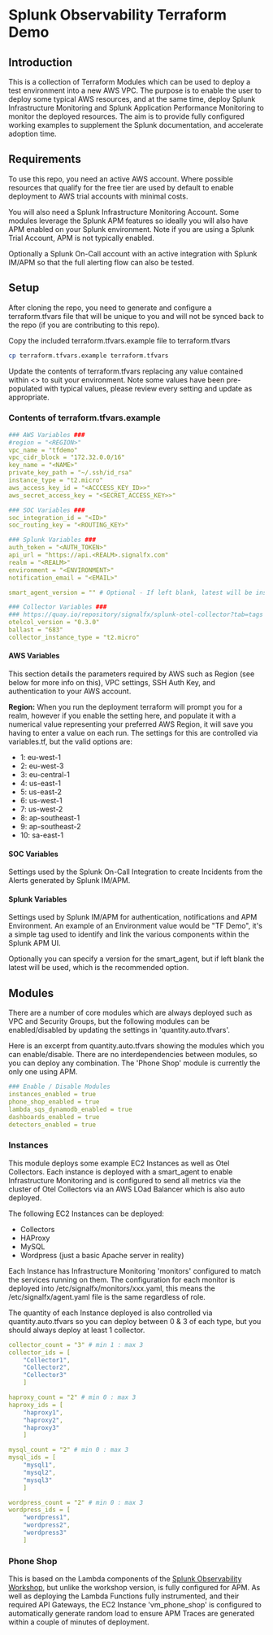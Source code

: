 # Splunk Observability Terraform Demo

## Introduction

This is a collection of Terraform Modules which can be used to deploy a test environment into a new AWS VPC.  The purpose is to enable the user to deploy some typical AWS resources, and at the same time, deploy Splunk Infrastructure Monitoring and Splunk Application Performance Monitoring to monitor the deployed resources. The aim is to provide fully configured working examples to supplement the Splunk documentation, and accelerate adoption time.

## Requirements

To use this repo, you need an active AWS account. Where possible resources that qualify for the free tier are used by default to enable deployment to AWS trial accounts with minimal costs.

You will also need a Splunk Infrastructure Monitoring Account. Some modules leverage the Splunk APM features so ideally you will also have APM enabled on your Splunk environment.  Note if you are using a Splunk Trial Account, APM is not typically enabled.

Optionally a Splunk On-Call account with an active integration with Splunk IM/APM so that the full alerting flow can also be tested.

## Setup

After cloning the repo, you need to generate and configure a terraform.tfvars file that will be unique to you and will not be synced back to the repo (if you are contributing to this repo).

Copy the included terraform.tfvars.example file to terraform.tfvars

```bash
cp terraform.tfvars.example terraform.tfvars
```

Update the contents of terraform.tfvars replacing any value contained within <> to suit your environment.  Note some values have been pre-populated with typical values, please review every setting and update as appropriate.

### Contents of terraform.tfvars.example

```yaml
### AWS Variables ###
#region = "<REGION>"
vpc_name = "tfdemo"
vpc_cidr_block = "172.32.0.0/16"
key_name = "<NAME>"
private_key_path = "~/.ssh/id_rsa"
instance_type = "t2.micro"
aws_access_key_id = "<ACCCESS_KEY_ID>>"
aws_secret_access_key = "<SECRET_ACCESS_KEY>>"

### SOC Variables ###
soc_integration_id = "<ID>"
soc_routing_key = "<ROUTING_KEY>"

### Splunk Variables ###
auth_token = "<AUTH_TOKEN>"
api_url = "https://api.<REALM>.signalfx.com"
realm = "<REALM>"
environment = "<ENVIRONMENT>"
notification_email = "<EMAIL>"

smart_agent_version = "" # Optional - If left blank, latest will be installed - example value would be "5.7.1-1"

### Collector Variables ###
### https://quay.io/repository/signalfx/splunk-otel-collector?tab=tags
otelcol_version = "0.3.0"
ballast = "683"
collector_instance_type = "t2.micro"
```

#### AWS Variables

This section details the parameters required by AWS such as Region (see below for more info on this), VPC settings, SSH Auth Key, and authentication to your AWS account.

**Region:** When you run the deployment terraform will prompt you for a realm, however if you enable the setting here, and populate it with a numerical value representing your preferred AWS Region, it will save you having to enter a value on each run. The settings for this are controlled via variables.tf, but the valid options are:

- 1: eu-west-1
- 2: eu-west-3
- 3: eu-central-1
- 4: us-east-1
- 5: us-east-2
- 6: us-west-1
- 7: us-west-2
- 8: ap-southeast-1
- 9: ap-southeast-2
- 10: sa-east-1

#### SOC Variables

Settings used by the Splunk On-Call Integration to create Incidents from the Alerts generated by Splunk IM/APM.

#### Splunk Variables

Settings used by Splunk IM/APM for authentication, notifications and APM Environment.  An example of an Environment value would be "TF Demo", it's a simple tag used to identify and link the various components within the Splunk APM UI.

Optionally you can specify a version for the smart_agent, but if left blank the latest will be used, which is the recommended option.

## Modules

There are a number of core modules which are always deployed such as VPC and Security Groups, but the following modules can be enabled/disabled by updating the settings in 'quantity.auto.tfvars'.

Here is an excerpt from quantity.auto.tfvars showing the modules which you can enable/disable.  There are no interdependencies between modules, so you can deploy any combination.  The 'Phone Shop' module is currently the only one using APM.

```yaml
### Enable / Disable Modules
instances_enabled = true
phone_shop_enabled = true
lambda_sqs_dynamodb_enabled = true
dashboards_enabled = true
detectors_enabled = true
```

### Instances

This module deploys some example EC2 Instances as well as Otel Collectors. Each instance is deployed with a smart_agent to enable Infrastructure Monitoring and is configured to send all metrics via the cluster of Otel Collectors via an AWS LOad Balancer which is also auto deployed.

The following EC2 Instances can be deployed:

- Collectors
- HAProxy
- MySQL
- Wordpress (just a basic Apache server in reality)

Each Instance has Infrastructure Monitoring 'monitors' configured to match the services running on them.  The configuration for each monitor is deployed into /etc/signalfx/monitors/xxx.yaml, this means the /etc/signalfx/agent.yaml file is the same regardless of role.

The quantity of each Instance deployed is also controlled via quantity.auto.tfvars so you can deploy between 0 & 3 of each type, but you should always deploy at least 1 collector.

```yaml
collector_count = "3" # min 1 : max 3
collector_ids = [
    "Collector1",
    "Collector2",
    "Collector3"
    ]

haproxy_count = "2" # min 0 : max 3
haproxy_ids = [
    "haproxy1",
    "haproxy2",
    "haproxy3"
    ]

mysql_count = "2" # min 0 : max 3
mysql_ids = [
    "mysql1",
    "mysql2",
    "mysql3"
    ]

wordpress_count = "2" # min 0 : max 3
wordpress_ids = [
    "wordpress1",
    "wordpress2",
    "wordpress3"
    ]
```

### Phone Shop
This is based on the Lambda components of the [Splunk Observability Workshop](https://signalfx.github.io/observability-workshop/latest/), but unlike the workshop version, is fully configured for APM.  As well as deploying the Lambda Functions fully instrumented, and their required API Gateways, the EC2 Instance 'vm_phone_shop' is configured to automatically generate random load to ensure APM Traces are generated within a couple of minutes of deployment.

